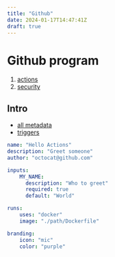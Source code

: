 ```yaml
---
title: "Github"
date: 2024-01-17T14:47:41Z
draft: true
---
```



# Github program
1. [actions](https://learn.microsoft.com/en-us/collections/n5p4a5z7keznp5)
2. [security](https://learn.microsoft.com/en-us/collections/rqymc6yw8q5rey)

## Intro
- [all metadata](https://docs.github.com/en/actions/creating-actions/metadata-syntax-for-github-actions)
- [triggers](https://docs.github.com/en/actions/using-workflows/events-that-trigger-workflows)

```yml
name: "Hello Actions"
description: "Greet someone"
author: "octocat@github.com"

inputs:
    MY_NAME:
      description: "Who to greet"
      required: true
      default: "World"

runs:
    uses: "docker"
    image: "./path/Dockerfile"

branding:
    icon: "mic"
    color: "purple"
```
